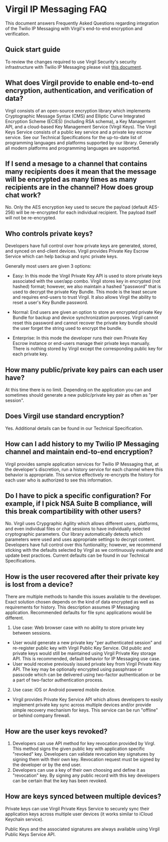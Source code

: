 # Virgil IP Messaging FAQ

This document answers Frequently Asked Questions regarding integration of the Twilio IP Messaging with Virgil's end-to-end encryption and verification.

## Quick start guide
To review the changes required to use Virgil Security's security infrastructure with Twilio IP Messaging please visit [this document](./Quick%20start%20guide.md).

## What does Virgil provide to enable end-to-end encryption, authentication, and verification of data?
Virgil consists of an open-source encryption library which implements Cryptographic Message Syntax (CMS) and Elliptic Curve Integrated Encryption Scheme (ECIES) (including RSA schema), a Key Management API, and a cloud-based Key Management Service (Virgil Keys). The Virgil Keys Service consists of a public key service and a private key escrow service. See our Technical Specifications for the up-to-date list of programming languages and platforms supported by our library. Generally all modern platforms and programming languages are supported. 

## If I send a mesage to a channel that contains many recipients does it mean that the message will be encrypted as many times as many recipients are in the channel? How does group chat work?
No. Only the AES encryption key used to secure the payload (default AES-256) will be re-encrypted for each individual recipient. The payload itself will not be re-encrypted.

## Who controls private keys?
Developers have full control over how private keys are generated, stored, and synced on end-client devices. Virgil provides Private Key Escrow Service which can help backup and sync private keys. 

Generally most users are given 3 options:

- Easy: In this mode the Virgil Private Key API is used to store private keys associated with the user/app combo. Virgil stores key in encrypted (not hashed) format; however, we also maintain a hashed "password" that is used to decrypt the private Key Bundle. This mode is the least secure and requires end-users to trust Virgil.  It also allows Virgil the ability to reset a user's Key Bundle password.

- Normal: End users are given an option to store an encrypted private Key Bundle for backup and device synchronization purposes. Virgil cannot reset this password and cannot recover the private key bundle should the user forget the string used to encrypt the bundle.

- Enterprise: In this mode the developer runs their own Private Key Escrow instance or end-users manage their private keys manually. There is nothing stored by Virgil except the corresponding public key for each private key.

## How many public/private key pairs can each user have?
At this time there is no limit. Depending on the application you can and sometimes should generate a new public/private key pair as often as "per session".

## Does Virgil use standard encryption?
Yes. Additional details can be found in our Technical Specification.

## How can I add history to my Twilio IP Messaging channel and maintain end-to-end encryption?
Virgil provides sample application services for Twilio IP Messaging that, at the developer's discretion, run a history service for each channel where this behavior is appropriate. This service effectively re-encrypts the history for each user who is authorized to see this information.

## Do I have to pick a specific configuration? For example, if I pick NSA Suite B compliance, will this break compartibility with other users?
No. Virgil uses Crypgraphic Agility which allows different users, platforms, and even individual files or chat sessions to have individually selected cryptographic parameters. Our library automatically detects which parameters were used and uses appropriate settings to decrypt content. Developers have full control over this funtionality; however, we recommend sticking with the defaults selected by Virgil as we continuously evaluate and update best practices. Current defaults can be found in our Technical Specifications.

## How is the user recovered after their private key is lost from a device?
There are multiple methods to handle this issues available to the developer. Exact solution chosen depends on the kind of data encrypted as well as requirements for history. This description assumes IP Messaging application. Recommended defaults for file sync applications would be different.
1. Use case: Web browser case with no ability to store private key between sessions. 
  - User would generate a new private key "per authenticated session" and re-register public key with Virgil Public Key Service. Old public and private keys would still be maintained using Virgil Private Key storage API. This is recommended, default behavior for IP Messaging use case.
  - User would receive previously issued private key from Virgil Private Key API. The key may be optionally encrypted using passphrase or passcode which can be delivered using two-factor authentication or be a part of two-factor authentication process.
2. Use case: iOS or Android powered mobile device. 
 - Virgil provides Private Key Service API which allows developers to easily implement private key sync across multiple devices and/or provide simple recovery mechanism for keys. This service can be run "offline" or behind company firewall.
 
## How are the user keys revoked?
1. Developers can use API method for key revocation provided by Virgl. This method signs the given public key with application specific "revoked" key. Developers can validate revocation key signatures by signing them with their own key. Revocation request must be signed by the developer or by the end user.
2. Developers can use a key of their own choosing and define it as "revocation" key. By signing any public record with this key developers can be certain that the key has been revoked.

## How are keys synced between multiple devices?
Private keys can use Virgil Private Keys Service to securely sync their application keys across multiple user devices (it works similar to iCloud Keychain service).

Public Keys and the associated signatures are always available using Virgil Public Keys Service API.
 




